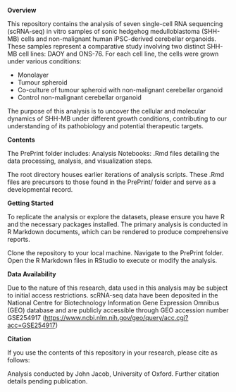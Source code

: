**Overview**

This repository contains the analysis of seven single-cell RNA sequencing (scRNA-seq) in vitro samples of sonic hedgehog medulloblastoma (SHH-MB) cells and non-malignant human iPSC-derived cerebellar organoids. These samples represent a comparative study involving two distinct SHH-MB cell lines: DAOY and ONS-76. For each cell line, the cells were grown under various conditions:

- Monolayer
- Tumour spheroid
- Co-culture of tumour spheroid with non-malignant cerebellar organoid
- Control non-malignant cerebellar organoid
  
The purpose of this analysis is to uncover the cellular and molecular dynamics of SHH-MB under different growth conditions, contributing to our understanding of its pathobiology and potential therapeutic targets.

**Contents**

The PrePrint folder includes:
Analysis Notebooks: .Rmd files detailing the data processing, analysis, and visualization steps.

The root directory houses earlier iterations of analysis scripts. These .Rmd files are precursors to those found in the PrePrint/ folder and serve as a developmental record.  

**Getting Started**

To replicate the analysis or explore the datasets, please ensure you have R and the necessary packages installed. The primary analysis is conducted in R Markdown documents, which can be rendered to produce comprehensive reports.

Clone the repository to your local machine.
Navigate to the PrePrint folder.
Open the R Markdown files in RStudio to execute or modify the analysis.

**Data Availability**

Due to the nature of this research, data used in this analysis may be subject to initial access restrictions. scRNA-seq data have been deposited in the National Centre for Biotechnology Information Gene Expression Omnibus (GEO) database and are publicly accessible through GEO accession number GSE254917 (https://www.ncbi.nlm.nih.gov/geo/query/acc.cgi?acc=GSE254917)

**Citation**

If you use the contents of this repository in your research, please cite as follows:

Analysis conducted by John Jacob, University of Oxford. Further citation details pending publication.
